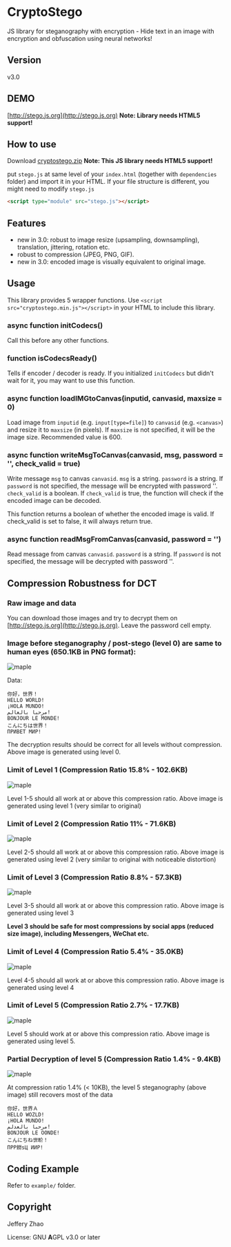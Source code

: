 # CryptoStego
JS library for steganography with encryption - Hide text in an image with encryption and obfuscation using neural networks!

## Version
v3.0

## DEMO
[http://stego.js.org](http://stego.js.org)
**Note: Library needs HTML5 support!**

## How to use
Download [cryptostego.zip](https://github.com/zeruniverse/CryptoStego/releases/latest/download/cryptostego.zip)
**Note: This JS library needs HTML5 support!**

put `stego.js` at same level of your `index.html` (together with `dependencies` folder) and import it in your HTML. If your file structure is different, you might need to modify `stego.js`

```html
<script type="module" src="stego.js"></script>
```

## Features
+ new in 3.0: robust to image resize (upsampling, downsampling), translation, jittering, rotation etc.
+ robust to compression (JPEG, PNG, GIF).
+ new in 3.0: encoded image is visually equivalent to original image.


## Usage

This library provides 5 wrapper functions. Use `<script src="cryptostego.min.js"></script>` in your HTML to include this library.

### async function initCodecs()

Call this before any other functions.

### function isCodecsReady()

Tells if encoder / decoder is ready. If you initialized `initCodecs` but didn't wait for it, you may want to use this function.

### async function loadIMGtoCanvas(inputid, canvasid, maxsize = 0)

Load image from `inputid` (e.g. `input[type=file]`) to `canvasid` (e.g. `<canvas>`) and resize it to `maxsize` (in pixels). If `maxsize` is not specified, it will be the image size. Recommended value is 600.

### async function writeMsgToCanvas(canvasid, msg, password = '', check_valid = true)

Write message `msg` to canvas `canvasid`. `msg` is a string. `password` is a string. If `password` is not specified, the message will be encrypted with password ''. `check_valid` is a boolean. If `check_valid` is true, the function will check if the encoded image can be decoded.

This function returns a boolean of whether the encoded image is valid. If check_valid is set to false, it will always return true.

### async function readMsgFromCanvas(canvasid, password = '')

Read message from canvas `canvasid`. `password` is a string. If `password` is not specified, the message will be decrypted with password ''.

## Compression Robustness for DCT

### Raw image and data

You can download those images and try to decrypt them on [http://stego.js.org](http://stego.js.org). Leave the password cell empty.

### Image before steganography / post-stego (level 0) are same to human eyes (650.1KB in PNG format):

![maple](https://user-images.githubusercontent.com/4648756/87104009-84671b80-c20b-11ea-995b-72bc47d43766.png)

Data:
```
你好，世界！
HELLO WORLD!
¡HOLA MUNDO!
مرحبا بالعالم!
BONJOUR LE MONDE!
こんにちは世界！
ПРИВЕТ МИР!
```

The decryption results should be correct for all levels without compression. Above image is generated using level 0.

### Limit of Level 1 (Compression Ratio 15.8% - 102.6KB)

![maple](https://user-images.githubusercontent.com/4648756/87104394-a01ef180-c20c-11ea-9df8-0e06d805e71e.jpg)

Level 1-5 should all work at or above this compression ratio. Above image is generated using level 1 (very similar to original)

### Limit of Level 2 (Compression Ratio 11% - 71.6KB)

![maple](https://user-images.githubusercontent.com/4648756/87104741-b1b4c900-c20d-11ea-8389-052b59157139.jpg)

Level 2-5 should all work at or above this compression ratio. Above image is generated using level 2 (very similar to original with noticeable distortion)

### Limit of Level 3 (Compression Ratio 8.8% - 57.3KB)

![maple](https://user-images.githubusercontent.com/4648756/87105103-df4e4200-c20e-11ea-9eef-2533101cb461.jpg)

Level 3-5 should all work at or above this compression ratio. Above image is generated using level 3

**Level 3 should be safe for most compressions by social apps (reduced size image), including Messengers, WeChat etc.**

### Limit of Level 4 (Compression Ratio 5.4% - 35.0KB)

![maple](https://user-images.githubusercontent.com/4648756/87105846-e5ddb900-c210-11ea-9d06-b302b8d6af90.jpg)

Level 4-5 should all work at or above this compression ratio. Above image is generated using level 4

### Limit of Level 5 (Compression Ratio 2.7% - 17.7KB)

![maple](https://user-images.githubusercontent.com/4648756/87106397-3acdff00-c212-11ea-9c53-4eb39d28dba8.jpg)

Level 5 should work at or above this compression ratio. Above image is generated using level 5.

### Partial Decryption of level 5  (Compression Ratio 1.4% - 9.4KB)

![maple](https://user-images.githubusercontent.com/4648756/87106643-c34c9f80-c212-11ea-9f9f-e8c74bf79a0f.jpg)

At compression ratio 1.4% (< 10KB), the level 5 steganography (above image) still recovers most of the data

```
你好，世界Ａ
HELLO WOZLD!
¡HOLA MUNDO!
مرحبا بالعدلم!
BONJOUR LE OONDE!
こんにちね世畍！
ПРP鐒ѕЦ ИИР!
```

## Coding Example

Refer to `example/` folder.

## Copyright
Jeffery Zhao

License: GNU **A**GPL v3.0 or later
